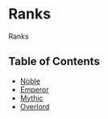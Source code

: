 # Ranks

Ranks

## Table of Contents
- [Noble](Other/Ranks/Noble.md)
- [Emperor](Other/Ranks/Emperor.md)
- [Mythic](Other/Ranks/Mythic.md)
- [Overlord](Other/Ranks/Overlord.md)
